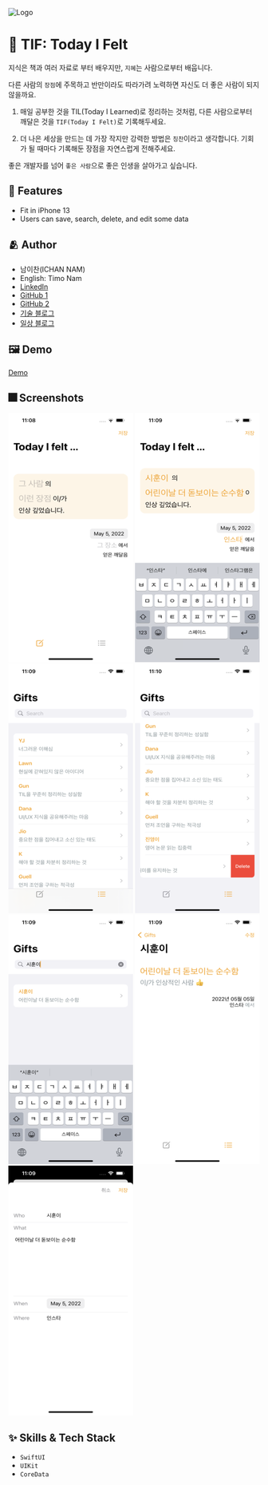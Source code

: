 ![Logo](https://dummyimage.com/1000x300/000/fff.png)


# :iphone: TIF: Today I Felt

지식은 책과 여러 자료로 부터 배우지만, `지혜`는 사람으로부터 배웁니다.

다른 사람의 `장점`에 주목하고 반만이라도 따라가려 노력하면 자신도 더 좋은 사람이 되지 않을까요.

1. 매일 공부한 것을 TIL(Today I Learned)로 정리하는 것처럼, 다른 사람으로부터 깨달은 것을 `TIF(Today I Felt)`로 기록해두세요.

2. 더 나은 세상을 만드는 데 가장 작지만 강력한 방법은 `칭찬`이라고 생각합니다. 기회가 될 때마다 기록해둔 장점을 자연스럽게 전해주세요.

좋은 개발자를 넘어 `좋은 사람`으로 좋은 인생을 살아가고 싶습니다.

## :pushpin: Features

- Fit in iPhone 13
- Users can save, search, delete, and edit some data

## :people_hugging: Author

- 남이찬(ICHAN NAM)
- English: Timo Nam
- [LinkedIn](https://www.linkedin.com/in/timo-nam/)
- [GitHub 1](https://github.com/timo-nam)
- [GitHub 2](https://github.com/ad20op25wj)
- [기술 블로그](https://dev-timo.tistory.com)
- [일상 블로그](https://blog.naver.com/ad20op25wj)


## :framed_picture: Demo

[Demo](https://drive.google.com/file/d/1Z_fYUH-_L_VzoJPpSIPe2NAIWP9j-I7p/view?usp=sharing)


## :fireworks: Screenshots

![Default](./README_resources/default.png)
![Writing](./README_resources/writing.png)
![List](./README_resources/list.png)
![Delete](./README_resources/delete.png)
![Search](./README_resources/searching.png)
![Reading](./README_resources/reading.png)
![Editing](./README_resources/editing.png)


## :sparkles: Skills & Tech Stack

- `SwiftUI`
- `UIKit`
- `CoreData`
